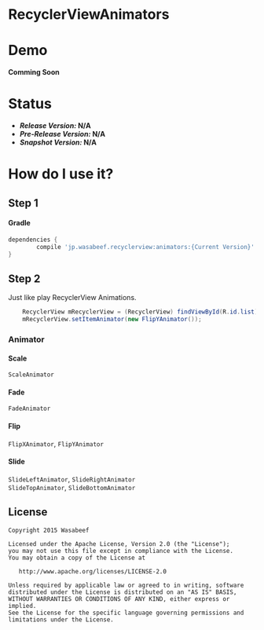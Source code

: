 RecyclerViewAnimators
======================

# Demo

**Comming Soon**

# Status

  - ***Release Version:* N/A**
  - ***Pre-Release Version:* N/A**
  - ***Snapshot Version:* N/A**

# How do I use it?

## Step 1

#### Gradle
```groovy
dependencies {
        compile 'jp.wasabeef.recyclerview:animators:{Current Version}'
}
```

## Step 2

Just like play RecyclerView Animations.

```java
    RecyclerView mRecyclerView = (RecyclerView) findViewById(R.id.list);
    mRecyclerView.setItemAnimator(new FlipYAnimator());
```

### Animator

#### Scale
`ScaleAnimator`

#### Fade
`FadeAnimator`

#### Flip
`FlipXAnimator`, `FlipYAnimator`

#### Slide
`SlideLeftAnimator`, `SlideRightAnimator`  
`SlideTopAnimator`, `SlideBottomAnimator`

License
-------

    Copyright 2015 Wasabeef

    Licensed under the Apache License, Version 2.0 (the "License");
    you may not use this file except in compliance with the License.
    You may obtain a copy of the License at

       http://www.apache.org/licenses/LICENSE-2.0

    Unless required by applicable law or agreed to in writing, software
    distributed under the License is distributed on an "AS IS" BASIS,
    WITHOUT WARRANTIES OR CONDITIONS OF ANY KIND, either express or implied.
    See the License for the specific language governing permissions and
    limitations under the License.

